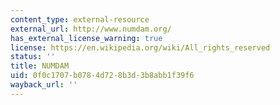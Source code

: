 ```yaml
---
content_type: external-resource
external_url: http://www.numdam.org/
has_external_license_warning: true
license: https://en.wikipedia.org/wiki/All_rights_reserved
status: ''
title: NUMDAM
uid: 0f0c1707-b078-4d72-8b3d-3b8abb1f39f6
wayback_url: ''
---
```

